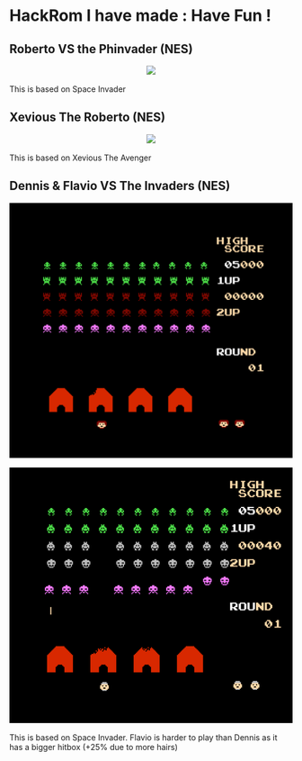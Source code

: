 # HackRom I have made : Have Fun !

## Roberto VS the Phinvader (NES)
<p align="center">
  <img src="media/photo.PNG">
</p>
This is based on Space Invader

## Xevious The Roberto (NES)
<p align="center">
  <img src="media/photo.PNG">
</p>
This is based on Xevious The Avenger


## Dennis & Flavio VS The Invaders (NES)
<p align="center">
  <img src="media/Flavio_VS_The_Invaders.PNG">
</p>
<p align="center">
  <img src="media/Dennis_VS_The_Invaders.PNG">
</p>
This is based on Space Invader.
Flavio is harder to play than Dennis as it has a bigger hitbox (+25% due to more hairs)


